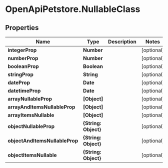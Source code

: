 # OpenApiPetstore.NullableClass

## Properties

Name | Type | Description | Notes
------------ | ------------- | ------------- | -------------
**integerProp** | **Number** |  | [optional] 
**numberProp** | **Number** |  | [optional] 
**booleanProp** | **Boolean** |  | [optional] 
**stringProp** | **String** |  | [optional] 
**dateProp** | **Date** |  | [optional] 
**datetimeProp** | **Date** |  | [optional] 
**arrayNullableProp** | **[Object]** |  | [optional] 
**arrayAndItemsNullableProp** | **[Object]** |  | [optional] 
**arrayItemsNullable** | **[Object]** |  | [optional] 
**objectNullableProp** | **{String: Object}** |  | [optional] 
**objectAndItemsNullableProp** | **{String: Object}** |  | [optional] 
**objectItemsNullable** | **{String: Object}** |  | [optional] 


